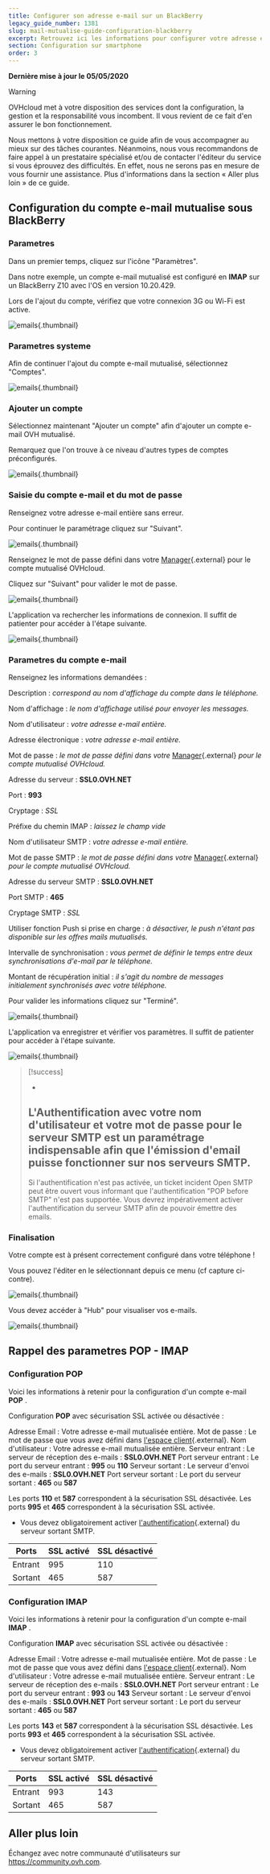 ```yaml
---
title: Configurer son adresse e-mail sur un BlackBerry
legacy_guide_number: 1381
slug: mail-mutualise-guide-configuration-blackberry
excerpt: Retrouvez ici les informations pour configurer votre adresse e-mail sur BlackBerry
section: Configuration sur smartphone
order: 3
---
```


**Dernière mise à jour le 05/05/2020**

> [!warning]
>
> OVHcloud met à votre disposition des services dont la configuration, la gestion et la responsabilité vous incombent. Il vous revient de ce fait d'en assurer le bon fonctionnement.
> 
> Nous mettons à votre disposition ce guide afin de vous accompagner au mieux sur des tâches courantes. Néanmoins, nous vous recommandons de faire appel à un prestataire spécialisé et/ou de contacter l'éditeur du service si vous éprouvez des difficultés. En effet, nous ne serons pas en mesure de vous fournir une assistance. Plus d'informations dans la section « Aller plus loin » de ce guide.
> 

## Configuration du compte e-mail mutualise sous BlackBerry

### Parametres
Dans un premier temps, cliquez sur l'icône "Paramètres".

Dans notre exemple, un compte e-mail mutualisé est configuré en  **IMAP**  sur un BlackBerry Z10 avec l'OS en version 10.20.429.

Lors de l'ajout du compte, vérifiez que votre connexion 3G ou Wi-Fi est active.


![emails](images/1747.png){.thumbnail}


### Parametres systeme
Afin de continuer l'ajout du compte e-mail mutualisé, sélectionnez "Comptes".


![emails](images/1748.png){.thumbnail}


### Ajouter un compte
Sélectionnez maintenant "Ajouter un compte" afin d'ajouter un compte e-mail OVH mutualisé.

Remarquez que l'on trouve à ce niveau d'autres types de comptes préconfigurés.


![emails](images/1749.png){.thumbnail}


### Saisie du compte e-mail et du mot de passe
Renseignez votre adresse e-mail entière sans erreur.

Pour continuer le paramétrage cliquez sur "Suivant".


![emails](images/1750.png){.thumbnail}

Renseignez le mot de passe défini dans votre [Manager](https://www.ovh.com/auth/?action=gotomanager){.external} pour le compte mutualisé OVHcloud.

Cliquez sur "Suivant" pour valider le mot de passe.


![emails](images/1751.png){.thumbnail}

L'application va rechercher les informations de connexion. Il suffit de patienter pour accéder à l'étape suivante.


![emails](images/1752.png){.thumbnail}


### Parametres du compte e-mail
Renseignez les informations demandées :

Description : *correspond au nom d'affichage du compte dans le téléphone.*

Nom d'affichage : *le nom d'affichage utilisé pour envoyer les messages.*

Nom d'utilisateur : *votre adresse e-mail entière.*

Adresse électronique : *votre adresse e-mail entière.*

Mot de passe : *le mot de passe défini dans votre* [Manager](https://www.ovh.com/auth/?action=gotomanager){.external} *pour le compte mutualisé OVHcloud.*

Adresse du serveur : **SSL0.OVH.NET**

Port :  **993**

Cryptage : *SSL*

Préfixe du chemin IMAP : *laissez le champ vide*

Nom d'utilisateur SMTP : *votre adresse e-mail entière.*

Mot de passe SMTP : *le mot de passe défini dans votre* [Manager](https://www.ovh.com/auth/?action=gotomanager){.external} *pour le compte mutualisé OVHcloud.*

Adresse du serveur SMTP : **SSL0.OVH.NET**

Port SMTP :  **465**

Cryptage SMTP : *SSL*

Utiliser fonction Push si prise en charge : *à désactiver, le push n'étant pas disponible sur les offres mails mutualisés.*

Intervalle de synchronisation : *vous permet de définir le temps entre deux synchronisations d'e-mail par le téléphone.*

Montant de récupération initial : *il s'agit du nombre de messages initialement synchronisés avec votre téléphone.*

Pour valider les informations cliquez sur "Terminé".


![emails](images/1753.png){.thumbnail}

L'application va enregistrer et vérifier vos paramètres. Il suffit de patienter pour accéder à l'étape suivante.


![emails](images/1754.png){.thumbnail}



> [!success]
>
> - 
> L'Authentification avec votre nom d'utilisateur et votre mot de passe
> pour le serveur SMTP est un paramétrage indispensable afin que
> l'émission d'email puisse fonctionner sur nos serveurs SMTP.
> - 
> Si l'authentification n'est pas activée, un ticket incident Open SMTP
> peut être ouvert vous informant que l'authentification "POP before
> SMTP" n'est pas supportée. Vous devrez impérativement activer
> l'authentification du serveur SMTP afin de pouvoir émettre des
> emails.
> 
> 


### Finalisation
Votre compte est à présent correctement configuré dans votre téléphone !

Vous pouvez l'éditer en le sélectionnant depuis ce menu (cf capture ci- contre).


![emails](images/1755.png){.thumbnail}

Vous devez accéder à "Hub" pour visualiser vos e-mails.


![emails](images/1756.png){.thumbnail}


## Rappel des parametres POP - IMAP

### Configuration POP
Voici les informations à retenir pour la configuration d'un compte e-mail **POP** .

Configuration  **POP**  avec sécurisation SSL activée ou désactivée :

Adresse Email : Votre adresse e-mail mutualisée entière. Mot de passe : Le mot de passe que vous avez défini dans [l'espace client](https://www.ovh.com/auth/?action=gotomanager){.external}. Nom d'utilisateur : Votre adresse e-mail mutualisée entière. Serveur entrant : Le serveur de réception des e-mails :  **SSL0.OVH.NET** Port serveur entrant : Le port du serveur entrant :  **995**  ou  **110** Serveur sortant : Le serveur d'envoi des e-mails :  **SSL0.OVH.NET** Port serveur sortant : Le port du serveur sortant :  **465**  ou  **587**

Les ports  **110**  et  **587**  correspondent à la sécurisation SSL désactivée. Les ports  **995**  et  **465**  correspondent à la sécurisation SSL activée.

- Vous devez obligatoirement activer [l'authentification](#configuration_du_compte_e-mail_mutualise_sous_blackberry_partie_5_parametres_du_compte_e-mail){.external} du serveur sortant SMTP.

|Ports|SSL activé|SSL désactivé|
|---|---|---|
|Entrant|995|110|
|Sortant|465|587|


### Configuration IMAP
Voici les informations à retenir pour la configuration d'un compte e-mail **IMAP** .

Configuration  **IMAP**  avec sécurisation SSL activée ou désactivée :

Adresse Email : Votre adresse e-mail mutualisée entière. Mot de passe : Le mot de passe que vous avez défini dans [l'espace client](https://www.ovh.com/auth/?action=gotomanager){.external}. Nom d'utilisateur : Votre adresse e-mail mutualisée entière. Serveur entrant : Le serveur de réception des e-mails :  **SSL0.OVH.NET** Port serveur entrant : Le port du serveur entrant :  **993**  ou  **143** Serveur sortant : Le serveur d'envoi des e-mails :  **SSL0.OVH.NET** Port serveur sortant : Le port du serveur sortant :  **465**  ou  **587**

Les ports  **143**  et  **587**  correspondent à la sécurisation SSL désactivée. Les ports  **993**  et  **465**  correspondent à la sécurisation SSL activée.

- Vous devez obligatoirement activer [l'authentification](#configuration_du_compte_e-mail_mutualise_sous_blackberry_partie_5_parametres_du_compte_e-mail){.external} du serveur sortant SMTP.

|Ports|SSL activé|SSL désactivé|
|---|---|---|
|Entrant|993|143|
|Sortant|465|587|

## Aller plus loin

Échangez avec notre communauté d'utilisateurs sur <https://community.ovh.com>.
